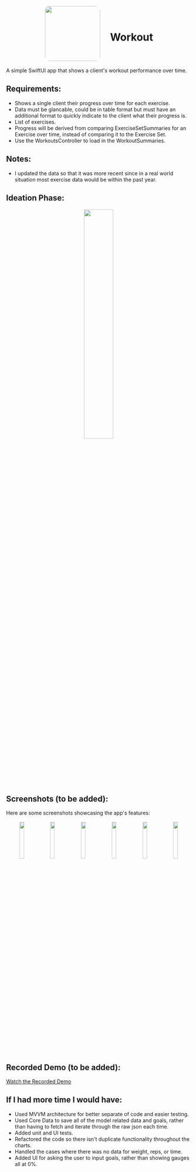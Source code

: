 <div align="center">
  <img src="https://raw.githubusercontent.com/Pearljam66/Workout/805402c2580b8cdea6aec8a7e9722b9676289345/Workout/Workout/Assets.xcassets/AppIcon.appiconset/workout_any.png" width="150" style="border: 3px solid white; border-radius: 15px; vertical-align: middle; margin-right: 20px;">
  <h1 style="display: inline-block; vertical-align: middle;">Workout</h1>
</div>

A simple SwiftUI app that shows a client's workout performance over time.

## Requirements:
- Shows a single client their progress over time for each exercise.
- Data must be glancable, could be in table format but must have an additional format to quickly indicate to the client what their progress is.
- List of exercises.
- Progress will be derived from comparing ExerciseSetSummaries for an Exercise over time, instead of comparing it to the Exercise Set.
- Use the WorkoutsController to load in the WorkoutSummaries.

## Notes:
- I updated the data so that it was more recent since in a real world situation most exercise data would be within the past year.

## Ideation Phase:
<div align="center">
  <div style="border: 2px solid white; border-radius: 10px;">
    <img width="40%" src="https://raw.githubusercontent.com/Pearljam66/Workout/main/screenshots/ideation.jpg">
  </div>
</div>

## Screenshots (to be added):

Here are some screenshots showcasing the app's features:

<div align="center">
  <div style="border: 2px solid white; border-radius: 10px;">
    <img width="16%" src="https://raw.githubusercontent.com/Pearljam66/Workout/main/screenshots/recipelistdarkmode.png">
    <img width="16%" src="https://raw.githubusercontent.com/Pearljam66/Workout/main/screenshots/recipelistlightmode.png">
    <img width="16%" src="https://raw.githubusercontent.com/Pearljam66/Workout/main/screenshots/recipedetaildarkmode.png">
    <img width="16%" src="https://raw.githubusercontent.com/Pearljam66/Workout/main/screenshots/recipedetaillightmode.png">
    <img width="16%" src="https://raw.githubusercontent.com/Pearljam66/Workout/main/screenshots/searchfunctionality.png">
    <img width="16%" src="https://raw.githubusercontent.com/Pearljam66/Workout/main/screenshots/webview.png">
  </div>
</div>

## Recorded Demo (to be added):

[Watch the Recorded Demo](https://raw.githubusercontent.com/Pearljam66/Workout/main/screenshots/WorkoutVideo.mov)

## If I had more time I would have:
- Used MVVM architecture for better separate of code and easier testing.
- Used Core Data to save all of the model related data and goals, rather than having to fetch and iterate through the raw json each time.
- Added unit and UI tests.
- Refactored the code so there isn't duplicate functionality throughout the charts.
- Handled the cases where there was no data for weight, reps, or time.
- Added UI for asking the user to input goals, rather than showing gauges all at 0%.


